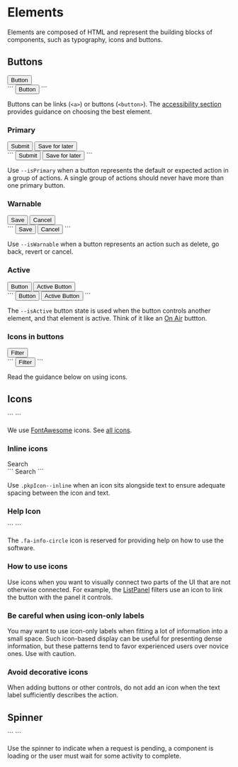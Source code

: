# Elements

Elements are composed of HTML and represent the building blocks of components, such as typography, icons and buttons.

## Buttons

<div class="pkpul-element">
	<div class="pkpul-element__preview">
		<button class="pkpButton">Button</button>
	</div>
```
<button class="pkpButton">Button</button>
```
</div>

Buttons can be links (`<a>`) or buttons (`<button>`). The [accessibility section](/#/pages/accessibility) provides guidance on choosing the best element.

### Primary

<div class="pkpul-element">
	<div class="pkpul-element__preview">
		<button class="pkpButton --isPrimary">Submit</button>
		<button class="pkpButton">Save for later</button>
	</div>
```
<button class="pkpButton --isPrimary">Submit</button>
<button class="pkpButton">Save for later</button>
```
</div>

Use `--isPrimary` when a button represents the default or expected action in a group of actions. A single group of actions should never have more than one primary button.

### Warnable

<div class="pkpul-element">
	<div class="pkpul-element__preview">
		<button class="pkpButton">Save</button>
		<button class="pkpButton --isWarnable">Cancel</button>
	</div>
```
<button class="pkpButton">Save</button>
<button class="pkpButton --isWarnable">Cancel</button>
```
</div>

Use `--isWarnable` when a button represents an action such as delete, go back, revert or cancel.

### Active

<div class="pkpul-element">
	<div class="pkpul-element__preview">
		<button class="pkpButton">Button</button>
		<button class="pkpButton --isActive">Active Button</button>
	</div>
```
<button class="pkpButton">Button</button>
<button class="pkpButton --isActive">Active Button</button>
```
</div>

The `--isActive` button state is used when the button controls another element, and that element is active. Think of it like an [On Air](https://www.google.co.uk/search?q=on+air+sign&tbm=isch) buttton.

### Icons in buttons

<div class="pkpul-element">
	<div class="pkpul-element__preview">
		<button class="pkpButton">
			<span class="fa fa-filter"></span>
			Filter
		</button>
	</div>
```
<button class="pkpButton">
	<span class="fa fa-filter"></span>
	Filter
</button>
```
</div>

Read the guidance below on using icons.

## Icons

<div class="pkpul-element">
	<div class="pkpul-element__preview">
		<span class="fa fa-search"></span>
		<span class="fa fa-chevron-up"></span>
		<span class="fa fa-chevron-down"></span>
	</div>
```
<span class="fa fa-search"></span>
<span class="fa fa-chevron-up"></span>
<span class="fa fa-chevron-down"></span>
```
</div>

We use [FontAwesome](http://fontawesome.io/) icons. See [all icons](http://fontawesome.io/icons/).

### Inline icons

<div class="pkpul-element">
	<div class="pkpul-element__preview">
		<span class="fa fa-search pkpIcon--inline"></span> Search
	</div>
```
<span class="fa fa-search pkpIcon--inline"></span> Search
```
</div>

Use `.pkpIcon--inline` when an icon sits alongside text to ensure adequate spacing between the icon and text.

### Help Icon

<div class="pkpul-element">
	<div class="pkpul-element__preview">
		<span class="fa fa-info-circle"></span>
	</div>
```
<span class="fa fa-info-circle"></span>
```
</div>

The `.fa-info-circle` icon is reserved for providing help on how to use the software.

### How to use icons

Use icons when you want to visually connect two parts of the UI that are not otherwise connected. For example, the [ListPanel](/#/components/ListPanel) filters use an icon to link the button with the panel it controls.

### Be careful when using icon-only labels

You may want to use icon-only labels when fitting a lot of information into a small space. Such icon-based display can be useful for presenting dense information, but these patterns tend to favor experienced users over novice ones. Use with caution.

### Avoid decorative icons

When adding buttons or other controls, do not add an icon when the text label sufficiently describes the action.

## Spinner

<div class="pkpul-element">
	<div class="pkpul-element__preview">
		<span class="pkpSpinner"></span>
	</div>
```
	<span class="pkpSpinner"></span>
```
</div>

Use the spinner to indicate when a request is pending, a component is loading or the user must wait for some activity to complete.
